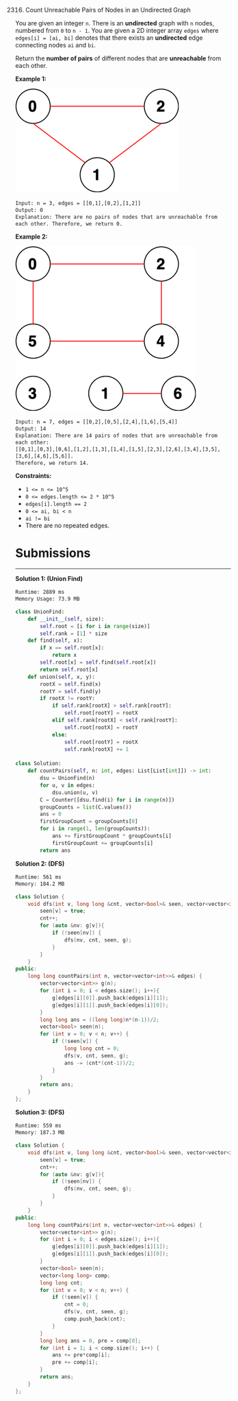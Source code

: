 2316. Count Unreachable Pairs of Nodes in an Undirected Graph

You are given an integer `n`. There is an **undirected** graph with `n` nodes, numbered from `0` to `n - 1`. You are given a 2D integer array `edges` where `edges[i] = [ai, bi]` denotes that there exists an **undirected** edge connecting nodes `ai` and `bi`.

Return the **number of pairs** of different nodes that are **unreachable** from each other.

 

**Example 1:**

![2316_tc-3.png](img/2316_tc-3.png)
```
Input: n = 3, edges = [[0,1],[0,2],[1,2]]
Output: 0
Explanation: There are no pairs of nodes that are unreachable from each other. Therefore, we return 0.
```

**Example 2:**

![2316_tc-2.png](img/2316_tc-2.png)
```
Input: n = 7, edges = [[0,2],[0,5],[2,4],[1,6],[5,4]]
Output: 14
Explanation: There are 14 pairs of nodes that are unreachable from each other:
[[0,1],[0,3],[0,6],[1,2],[1,3],[1,4],[1,5],[2,3],[2,6],[3,4],[3,5],[3,6],[4,6],[5,6]].
Therefore, we return 14.
```

**Constraints:**

* `1 <= n <= 10^5`
* `0 <= edges.length <= 2 * 10^5`
* `edges[i].length == 2`
* `0 <= ai, bi < n`
* `ai != bi`
* There are no repeated edges.

# Submissions
---
**Solution 1: (Union Find)**
```
Runtime: 2889 ms
Memory Usage: 73.9 MB
```
```python
class UnionFind:
    def __init__(self, size):
        self.root = [i for i in range(size)]
        self.rank = [1] * size
    def find(self, x):
        if x == self.root[x]:
            return x
        self.root[x] = self.find(self.root[x])
        return self.root[x]
    def union(self, x, y):
        rootX = self.find(x)
        rootY = self.find(y)
        if rootX != rootY:
            if self.rank[rootX] > self.rank[rootY]:
                self.root[rootY] = rootX
            elif self.rank[rootX] < self.rank[rootY]:
                self.root[rootX] = rootY
            else:
                self.root[rootY] = rootX
                self.rank[rootX] += 1

class Solution:
    def countPairs(self, n: int, edges: List[List[int]]) -> int:
        dsu = UnionFind(n)
        for u, v in edges:
            dsu.union(u, v) 
        C = Counter([dsu.find(i) for i in range(n)])
        groupCounts = list(C.values())
        ans = 0
        firstGroupCount = groupCounts[0]
        for i in range(1, len(groupCounts)):
            ans += firstGroupCount * groupCounts[i]
            firstGroupCount += groupCounts[i]  
        return ans
```

**Solution 2: (DFS)**
```
Runtime: 561 ms
Memory: 184.2 MB
```
```c++
class Solution {
    void dfs(int v, long long &cnt, vector<bool>& seen, vector<vector<int>>& g) {
        seen[v] = true;
        cnt++;
        for (auto &nv: g[v]){
            if (!seen[nv]) {
                dfs(nv, cnt, seen, g);
            }   
        }
    }
public:
    long long countPairs(int n, vector<vector<int>>& edges) {
        vector<vector<int>> g(n); 
        for (int i = 0; i < edges.size(); i++){
            g[edges[i][0]].push_back(edges[i][1]);
            g[edges[i][1]].push_back(edges[i][0]);
        }
        long long ans = ((long long)n*(n-1))/2;
        vector<bool> seen(n);
        for (int v = 0; v < n; v++) {
            if (!seen[v]) {
                long long cnt = 0;
                dfs(v, cnt, seen, g);
                ans -= (cnt*(cnt-1))/2;
            }
        }
        return ans;
    }
};
```

**Solution 3: (DFS)**
```
Runtime: 559 ms
Memory: 187.3 MB
```
```c++
class Solution {
    void dfs(int v, long long &cnt, vector<bool>& seen, vector<vector<int>>& g) {
        seen[v] = true;
        cnt++;
        for (auto &nv: g[v]){
            if (!seen[nv]) {
                dfs(nv, cnt, seen, g);
            }   
        }
    }
public:
    long long countPairs(int n, vector<vector<int>>& edges) {
        vector<vector<int>> g(n); 
        for (int i = 0; i < edges.size(); i++){
            g[edges[i][0]].push_back(edges[i][1]);
            g[edges[i][1]].push_back(edges[i][0]);
        }
        vector<bool> seen(n);
        vector<long long> comp;
        long long cnt;
        for (int v = 0; v < n; v++) {
            if (!seen[v]) {
                cnt = 0;
                dfs(v, cnt, seen, g);
                comp.push_back(cnt);
            }
        }
        long long ans = 0, pre = comp[0];
        for (int i = 1; i < comp.size(); i++) {
            ans += pre*comp[i];
            pre += comp[i];
        }
        return ans;
    }
};
```
